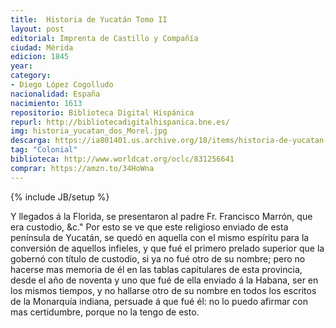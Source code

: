 ```yaml
---
title:  Historia de Yucatán Tomo II
layout: post
editorial: Imprenta de Castillo y Compañía
ciudad: Mérida
edicion: 1845
year: 
category:
- Diego López Cogolludo
nacionalidad: España
nacimiento: 1613
repositorio: Biblioteca Digital Hispánica
repurl: http://bibliotecadigitalhispanica.bne.es/
img: historia_yucatan_dos_Morel.jpg
descarga: https://ia801401.us.archive.org/18/items/historia-de-yucatan-ii-diego-lopez-cogolludo/Historia%20de%20Yucatan%20II%20-%20Diego%20L%C3%B3pez%20Cogolludo.pdf
tag: "Colonial"
biblioteca: http://www.worldcat.org/oclc/831256641
comprar: https://amzn.to/34HoWna
---
```

{% include JB/setup %}

Y llegados á la Florida, se presentaron al padre Fr. Francisco Marrón, que era custodio, &c." Por esto se ve que este religioso enviado de esta península de Yucatán, se quedó en aquella con el mismo espíritu para la conversión de aquellos infieles, y que fué el primero prelado superior que la gobernó con título de custodio, si ya no fué otro de su nombre; pero no hacerse mas memoria de él en las tablas capitulares de esta provincia, desde el año de noventa y uno que fué de ella enviado á la Habana, ser en los mismos tiempos, y no hallarse otro de su nombre en todos los escritos de la Monarquía indiana, persuade á que fué él: no lo puedo afirmar con mas certidumbre, porque no la tengo de esto.

